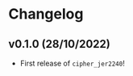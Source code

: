 # Changelog

<!--next-version-placeholder-->

## v0.1.0 (28/10/2022)

- First release of `cipher_jer2240`!